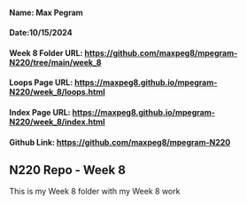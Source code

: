 #### Name: Max Pegram

#### Date:10/15/2024

#### Week 8 Folder URL: https://github.com/maxpeg8/mpegram-N220/tree/main/week_8

#### Loops Page URL: https://maxpeg8.github.io/mpegram-N220/week_8/loops.html

#### Index Page URL: https://maxpeg8.github.io/mpegram-N220/week_8/index.html

#### Github Link: https://github.com/maxpeg8/mpegram-N220

## N220 Repo - Week 8

This is my Week 8 folder with my Week 8 work
